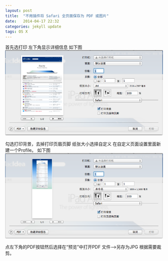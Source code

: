 ```yaml
---
layout: post
title:  "不用插件将 Safari 全页面保存为 PDF 或图片"
date:   2014-04-17 22:32
categories: jekyll update
tags: OS X
---
```


首先选打印
左下角显示详细信息
如下图
![图一](/assets/20140417223101203.png)

勾选打印背景，去掉打印页眉页脚
纸张大小选择自定义
在自定义页面设置里面新建一个Profile。
如下图
![图一](/assets/20140417223106359.png)


点左下角的PDF按钮然后选择在“预览”中打开PDF
文件-->另存为JPG
根据需要裁剪。